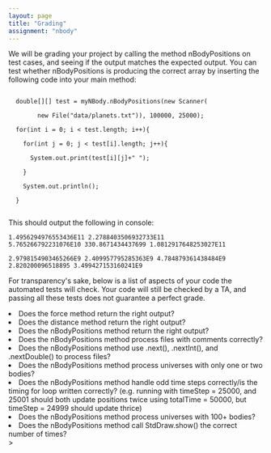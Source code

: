 ```yaml
---
layout: page
title: "Grading"
assignment: "nbody"
---
```


We will be grading your project by calling the method nBodyPositions on test cases, and seeing if the output matches the expected output. You can test whether nBodyPositions is producing the correct array by inserting the following code into your main method:

<code>
&nbsp;&nbsp;double[][] test = myNBody.nBodyPositions(new Scanner(<br>
&nbsp;&nbsp;&nbsp;&nbsp;&nbsp;&nbsp;&nbsp;&nbsp;new File("data/planets.txt")), 100000, 25000);<br>
&nbsp;&nbsp;for(int i = 0; i < test.length; i++){<br>
&nbsp;&nbsp;&nbsp;&nbsp;for(int j = 0; j < test[i].length; j++){<br>
&nbsp;&nbsp;&nbsp;&nbsp;&nbsp;&nbsp;System.out.print(test[i][j]+" ");<br>
&nbsp;&nbsp;&nbsp;&nbsp;}<br>
&nbsp;&nbsp;&nbsp;&nbsp;System.out.println();<br>
&nbsp;&nbsp;}<br>
</code>

This should output the following in console:

<code>1.4956294976553436E11 2.2788403506932733E11 5.765266792231076E10 330.8671434437699 1.0812917648253027E11 <br>
2.9798154903465266E9 2.409957795285363E9 4.784879361438484E9 2.820200096518895 3.499427153160241E9 
</code>

For transparency's sake, below is a list of aspects of your code the automated tests will check. Your code will still be checked by a TA, and passing all these tests does not guarantee a perfect grade. 

<li>Does the force method return the right output?</li>
<li>Does the distance method return the right output?</li>
<li>Does the nBodyPositions method return the right output?</li>
<li>Does the nBodyPositions method process files with comments correctly?</li>
<li>Does the nBodyPositions method use .next(), .nextInt(), and .nextDouble() to process files?</li>
<li>Does the nBodyPositions method process universes with only one or two bodies?</li>
<li>Does the nBodyPositions method handle odd time steps correctly/is the timing for loop written correctly? (e.g. running with timeStep = 25000, and 25001 should both update positions twice using totalTime = 50000, but timeStep = 24999 should update thrice)</li>
<li>Does the nBodyPositions method process universes with 100+ bodies?</li>
<li>Does the nBodyPositions method call StdDraw.show() the correct number of times?</li>
>